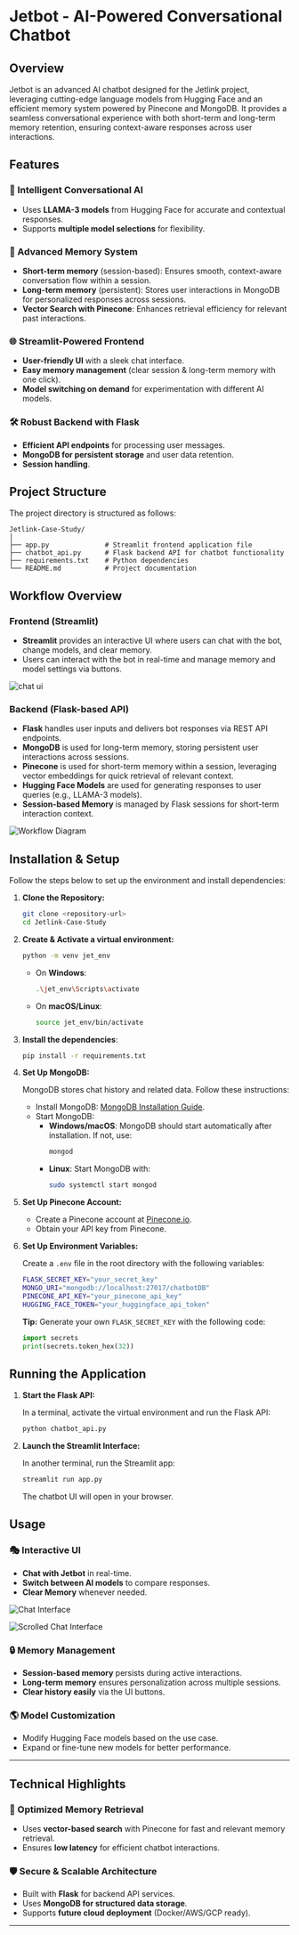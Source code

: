 # Jetbot - AI-Powered Conversational Chatbot

## Overview

Jetbot is an advanced AI chatbot designed for the Jetlink project, leveraging cutting-edge language models from Hugging Face and an efficient memory system powered by Pinecone and MongoDB. It provides a seamless conversational experience with both short-term and long-term memory retention, ensuring context-aware responses across user interactions.

## Features

### 🤖 Intelligent Conversational AI

- Uses **LLAMA-3 models** from Hugging Face for accurate and contextual responses.
- Supports **multiple model selections** for flexibility.

### 🔖 Advanced Memory System

- **Short-term memory** (session-based): Ensures smooth, context-aware conversation flow within a session.
- **Long-term memory** (persistent): Stores user interactions in MongoDB for personalized responses across sessions.
- **Vector Search with Pinecone**: Enhances retrieval efficiency for relevant past interactions.

### 🌐 Streamlit-Powered Frontend

- **User-friendly UI** with a sleek chat interface.
- **Easy memory management** (clear session & long-term memory with one click).
- **Model switching on demand** for experimentation with different AI models.

### 🛠️ Robust Backend with Flask

- **Efficient API endpoints** for processing user messages.
- **MongoDB for persistent storage** and user data retention.
- **Session handling**.

## Project Structure

The project directory is structured as follows:

```
Jetlink-Case-Study/
│
├── app.py              # Streamlit frontend application file
├── chatbot_api.py      # Flask backend API for chatbot functionality
├── requirements.txt    # Python dependencies
└── README.md           # Project documentation
```

## Workflow Overview

### Frontend (Streamlit)

- **Streamlit** provides an interactive UI where users can chat with the bot, change models, and clear memory.
- Users can interact with the bot in real-time and manage memory and model settings via buttons.

![chat ui](assets/ui1.png)

### Backend (Flask-based API)

- **Flask** handles user inputs and delivers bot responses via REST API endpoints.
- **MongoDB** is used for long-term memory, storing persistent user interactions across sessions.
- **Pinecone** is used for short-term memory within a session, leveraging vector embeddings for quick retrieval of relevant context.
- **Hugging Face Models** are used for generating responses to user queries (e.g., LLAMA-3 models).
- **Session-based Memory** is managed by Flask sessions for short-term interaction context.

![Workflow Diagram](assets/workflow_diagram.png)

## Installation & Setup

Follow the steps below to set up the environment and install dependencies:

1. **Clone the Repository:**

   ```sh
   git clone <repository-url>
   cd Jetlink-Case-Study
   ```

2. **Create & Activate a virtual environment:**

   ```sh
   python -m venv jet_env
   ```

   - On **Windows**:
     ```sh
     .\jet_env\Scripts\activate
     ```
   - On **macOS/Linux**:
     ```sh
     source jet_env/bin/activate
     ```

3. **Install the dependencies**:

   ```sh
   pip install -r requirements.txt
   ```

4. **Set Up MongoDB:**

   MongoDB stores chat history and related data. Follow these instructions:

   - Install MongoDB: [MongoDB Installation Guide](https://www.mongodb.com/docs/manual/installation/).
   - Start MongoDB:
     - **Windows/macOS**: MongoDB should start automatically after installation. If not, use:
       ```bash
       mongod
       ```
     - **Linux**: Start MongoDB with:
       ```bash
       sudo systemctl start mongod
       ```

5. **Set Up Pinecone Account:**

   - Create a Pinecone account at [Pinecone.io](https://www.pinecone.io/).
   - Obtain your API key from Pinecone.

6. **Set Up Environment Variables:**

   Create a `.env` file in the root directory with the following variables:

   ```sh
   FLASK_SECRET_KEY="your_secret_key"
   MONGO_URI="mongodb://localhost:27017/chatbotDB"
   PINECONE_API_KEY="your_pinecone_api_key"
   HUGGING_FACE_TOKEN="your_huggingface_api_token"
   ```

   **Tip:** Generate your own `FLASK_SECRET_KEY` with the following code:

   ```python
   import secrets
   print(secrets.token_hex(32))
   ```

## Running the Application

1. **Start the Flask API:**

   In a terminal, activate the virtual environment and run the Flask API:

   ```sh
   python chatbot_api.py
   ```

2. **Launch the Streamlit Interface:**

   In another terminal, run the Streamlit app:

   ```sh
   streamlit run app.py
   ```

   The chatbot UI will open in your browser.

## Usage

### 🎭 Interactive UI

- **Chat with Jetbot** in real-time.
- **Switch between AI models** to compare responses.
- **Clear Memory** whenever needed.

![Chat Interface](assets/ui1.png)

![Scrolled Chat Interface](assets/ui2.png)

### 🔒 Memory Management

- **Session-based memory** persists during active interactions.
- **Long-term memory** ensures personalization across multiple sessions.
- **Clear history easily** via the UI buttons.

### 🌎 Model Customization

- Modify Hugging Face models based on the use case.
- Expand or fine-tune new models for better performance.

---

## Technical Highlights

### 🚀 Optimized Memory Retrieval

- Uses **vector-based search** with Pinecone for fast and relevant memory retrieval.
- Ensures **low latency** for efficient chatbot interactions.

### 🛡️ Secure & Scalable Architecture

- Built with **Flask** for backend API services.
- Uses **MongoDB for structured data storage**.
- Supports **future cloud deployment** (Docker/AWS/GCP ready).

---
